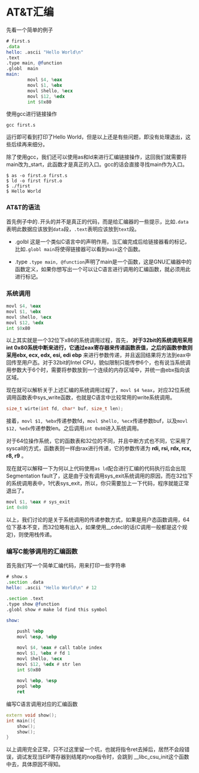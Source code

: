 # AT&T汇编

先看一个简单的例子

```asm
# first.s
.data
hello: .ascii "Hello World\n"
.text
.type main, @function
.globl  main
main:
        movl $4, %eax
        movl $1, %ebx
        movl $hello, %ecx
        movl $12, %edx
        int $0x80
```

使用gcc进行链接操作

```shell
gcc first.s
```

运行即可看到打印了Hello World，但是以上还是有些问题，即没有处理退出，这些后续再来细分。

除了使用gcc，我们还可以使用as和ld来进行汇编链接操作，这回我们就需要将main改为_start，此函数才是真正的入口。gcc的话会直接寻找main作为入口。

```shell
$ as -o first.o first.s
$ ld -o first first.o
$ ./first
$ Hello World
```

### AT&T的语法

首先例子中的`.`开头的并不是真正的代码，而是给汇编器的一些提示，比如`.data`表明此数据应该放到`data`段，`.text`表明应该放到`text`段。

* .golbl
    这是一个类似C语言中的声明作用，当汇编完成后给链接器看的标记，比如`.globl main`将使得链接器可以看到`main`这个函数。
    
* .type
    `.type main, @function`声明了main是一个函数，这是GNU汇编器中的函数定义，如果你想写出一个可以让C语言进行调用的汇编函数，就必须用此进行标记。
    
    
### 系统调用

```asm
movl $4, %eax
movl $1, %ebx
movl $hello, %ecx
movl $12, %edx
int $0x80
```

以上其实就是一个32位下x86的系统调用过程，首先， __对于32bit的系统调用采用int 0x80系统中断来进行，它通过eax寄存器来传递函数表值，之后的函数参数则采用ebx, ecx, edx, esi, edi ebp__ 来进行参数传递，并且返回结果将方法到eax中回传至用户态。对于32bit的Intel CPU，貌似限制只能传参6个，也有说当系统调用参数大于6个时，需要将参数放到一个连续的内存区域中，并统一由ebx指向该区域。

现在就可以解析关于上述汇编的系统调用过程了，`movl $4 %eax`，对应32位系统调用函数表中sys_write函数，也就是C语言中比较常用的write系统调用。

```C++
size_t wirte(int fd, char* buf, size_t len);
```

接着，`movl $1, %ebx`传递参数fd，`movl $hello, %ecx`传递参数buf，以及`movl $12, %edx`传递参数len。之后调用`int 0x80`进入系统调用。

对于64位操作系统，它的函数表和32位的不同，并且中断方式也不同，它采用了syscall的方式，函数表则一样由rax进行传递，它的参数传递为 __rdi, rsi, rdx, rcx, r8, r9__ 。

现在就可以解释一下为何以上代码使用`as ld`配合进行汇编的代码执行后会出现Segmentation fault了，这是由于没有调用sys_exit系统调用的原因，而在32位下的系统调用表中，1代表sys_exit，所以，你只需要加上一下代码，程序就能正常退出了。

```asm
movl $1, %eax # sys_exit
int 0x80
```

以上，我们讨论的是关于系统调用的传递参数方式，如果是用户态函数调用，64位下基本不变，而32位略有出入，如果使用__cdecl的话(C调用一般都是这个规定)，则使用栈传递。

### 编写C能够调用的汇编函数

首先我们写一个简单汇编代码，用来打印一些字符串

```asm
# show.s
.section .data
hello: .ascii "Hello World\n" # 12

.section .text
.type show @function
.globl show # make ld find this symbol

show:
    
    pushl %ebp
    movl %esp, %ebp

    movl $4, %eax # call table index
    movl $1, %ebx # fd 1
    movl $hello, %ecx
    movl $12, %edx # str len
    int $0x80
    
    movl %ebp, %esp
    popl %ebp
    ret
```

编写C语言调用对应的汇编函数

```C++
extern void show();
int main(){
    show();
    show();
}
```

以上调用完全正常，只不过这里留一个坑，也就将指令ret去掉后，居然不会段错误，调试发现当EIP寄存器到结尾的nop指令时，会跳到 __libc_csu_init这个函数中去，具体原因不得知。

